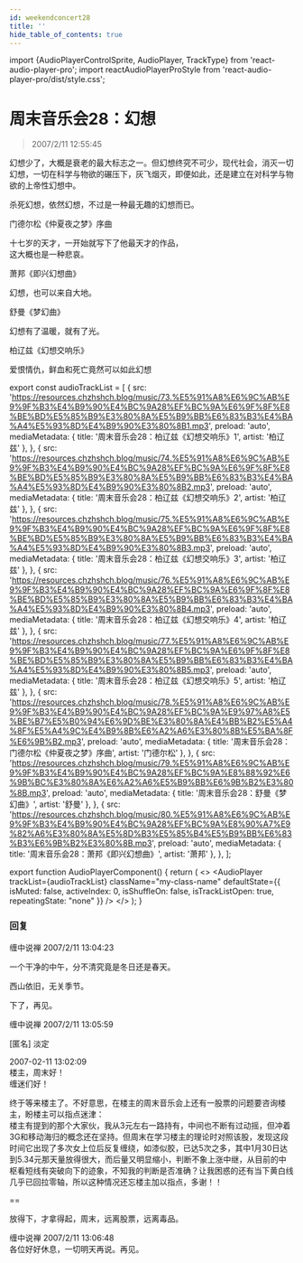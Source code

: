 ```yaml
---
id: weekendconcert28
title: ''
hide_table_of_contents: true
---
```


import {AudioPlayerControlSprite, AudioPlayer, TrackType} from 'react-audio-player-pro';
import reactAudioPlayerProStyle from 'react-audio-player-pro/dist/style.css';

# 周末音乐会28：幻想

> 2007/2/11 12:55:45

幻想少了，大概是衰老的最大标志之一。但幻想终究不可少，现代社会，消灭一切幻想，一切在科学与物欲的碾压下，灰飞烟灭，即便如此，还是建立在对科学与物欲的上帝性幻想中。
 
杀死幻想，依然幻想，不过是一种最无趣的幻想而已。
 
<div style={{flineHeight: '180%', textAlign: 'center'}}>

<div style={{color: '#FF0000', fontWeight: '500', marginBottom: '10px'}}>
门德尔松《仲夏夜之梦》序曲
</div>
 
十七岁的天才，一开始就写下了他最天才的作品，<br/>
这大概也是一种悲哀。
 
<div style={{color: '#FF0000', fontWeight: '500', marginTop: '20px', marginBottom: '10px'}}>
萧邦《即兴幻想曲》
</div>
 
幻想，也可以来自大地。
 
<div style={{color: '#FF0000', fontWeight: '500', marginTop: '20px', marginBottom: '10px'}}>
舒曼《梦幻曲》
</div>
 
幻想有了温暖，就有了光。
 
<div style={{color: '#FF0000', fontWeight: '500', marginTop: '20px', marginBottom: '10px'}}>
柏辽兹《幻想交响乐》
</div>
 
爱恨情仇，鲜血和死亡竟然可以如此幻想

</div>

export const audioTrackList = [
 {
    src: 'https://resources.chzhshch.blog/music/73.%E5%91%A8%E6%9C%AB%E9%9F%B3%E4%B9%90%E4%BC%9A28%EF%BC%9A%E6%9F%8F%E8%BE%BD%E5%85%B9%E3%80%8A%E5%B9%BB%E6%83%B3%E4%BA%A4%E5%93%8D%E4%B9%90%E3%80%8B1.mp3',
    preload: 'auto',
    mediaMetadata: {
      title: '周末音乐会28：柏辽兹《幻想交响乐》1',
      artist: '柏辽兹'
    },
  },
  {
    src: 'https://resources.chzhshch.blog/music/74.%E5%91%A8%E6%9C%AB%E9%9F%B3%E4%B9%90%E4%BC%9A28%EF%BC%9A%E6%9F%8F%E8%BE%BD%E5%85%B9%E3%80%8A%E5%B9%BB%E6%83%B3%E4%BA%A4%E5%93%8D%E4%B9%90%E3%80%8B2.mp3',
    preload: 'auto',
    mediaMetadata: {
      title: '周末音乐会28：柏辽兹《幻想交响乐》2',
      artist: '柏辽兹'
    },
  },
  {
    src: 'https://resources.chzhshch.blog/music/75.%E5%91%A8%E6%9C%AB%E9%9F%B3%E4%B9%90%E4%BC%9A28%EF%BC%9A%E6%9F%8F%E8%BE%BD%E5%85%B9%E3%80%8A%E5%B9%BB%E6%83%B3%E4%BA%A4%E5%93%8D%E4%B9%90%E3%80%8B3.mp3',
    preload: 'auto',
    mediaMetadata: {
      title: '周末音乐会28：柏辽兹《幻想交响乐》3',
      artist: '柏辽兹'
    },
  },
  {
    src: 'https://resources.chzhshch.blog/music/76.%E5%91%A8%E6%9C%AB%E9%9F%B3%E4%B9%90%E4%BC%9A28%EF%BC%9A%E6%9F%8F%E8%BE%BD%E5%85%B9%E3%80%8A%E5%B9%BB%E6%83%B3%E4%BA%A4%E5%93%8D%E4%B9%90%E3%80%8B4.mp3',
    preload: 'auto',
    mediaMetadata: {
      title: '周末音乐会28：柏辽兹《幻想交响乐》4',
      artist: '柏辽兹'
    },
  },
  {
    src: 'https://resources.chzhshch.blog/music/77.%E5%91%A8%E6%9C%AB%E9%9F%B3%E4%B9%90%E4%BC%9A28%EF%BC%9A%E6%9F%8F%E8%BE%BD%E5%85%B9%E3%80%8A%E5%B9%BB%E6%83%B3%E4%BA%A4%E5%93%8D%E4%B9%90%E3%80%8B5.mp3',
    preload: 'auto',
    mediaMetadata: {
      title: '周末音乐会28：柏辽兹《幻想交响乐》5',
      artist: '柏辽兹'
    },
  },
  {
    src: 'https://resources.chzhshch.blog/music/78.%E5%91%A8%E6%9C%AB%E9%9F%B3%E4%B9%90%E4%BC%9A28%EF%BC%9A%E9%97%A8%E5%BE%B7%E5%B0%94%E6%9D%BE%E3%80%8A%E4%BB%B2%E5%A4%8F%E5%A4%9C%E4%B9%8B%E6%A2%A6%E3%80%8B%E5%BA%8F%E6%9B%B2.mp3',
    preload: 'auto',
    mediaMetadata: {
      title: '周末音乐会28：门德尔松《仲夏夜之梦》序曲',
      artist: '门德尔松'
    },
  },
  {
    src: 'https://resources.chzhshch.blog/music/79.%E5%91%A8%E6%9C%AB%E9%9F%B3%E4%B9%90%E4%BC%9A28%EF%BC%9A%E8%88%92%E6%9B%BC%E3%80%8A%E6%A2%A6%E5%B9%BB%E6%9B%B2%E3%80%8B.mp3',
    preload: 'auto',
    mediaMetadata: {
      title: '周末音乐会28：舒曼《梦幻曲》',
      artist: '舒曼'
    },
  },
  {
    src: 'https://resources.chzhshch.blog/music/80.%E5%91%A8%E6%9C%AB%E9%9F%B3%E4%B9%90%E4%BC%9A28%EF%BC%9A%E8%90%A7%E9%82%A6%E3%80%8A%E5%8D%B3%E5%85%B4%E5%B9%BB%E6%83%B3%E6%9B%B2%E3%80%8B.mp3',
    preload: 'auto',
    mediaMetadata: {
      title: '周末音乐会28：萧邦《即兴幻想曲》',
      artist: '萧邦'
    },
  },
];

export function AudioPlayerComponent() {
  return (
    <>
      <AudioPlayerControlSprite/>
      <AudioPlayer
        trackList={audioTrackList}
        className="my-class-name"
        defaultState={{
          isMuted: false,
          activeIndex: 0,
          isShuffleOn: false,
          isTrackListOpen: true,
          repeatingState: "none"
        }}
      />
    </>
  );
}

<AudioPlayerComponent />

### 回复

<div class='blog-comment'>
<span class='blog-comment-chan'>缠中说禅</span> 2007/2/11 13:04:23<br/>

一个干净的中午，分不清究竟是冬日还是春天。

西山依旧，无关季节。

下了，再见。
</div>

<div class='blog-comment'>
<span class='blog-comment-chan'>缠中说禅</span> 2007/2/11 13:05:59<br/>

[匿名] 淡定 

 
2007-02-11 13:02:09 <br/>
楼主，周末好！<br/>
缠迷们好！

终于等来楼主了。不好意思，在楼主的周末音乐会上还有一股票的问题要咨询楼主，盼楼主可以指点迷津：<br/>
楼主有提到的那个大家伙，我从3元左右一路持有，中间也不断有过动摇，但冲着3G和移动海归的概念还在坚持。但周末在学习楼主的理论时对照该股，发现这段时间它出现了多次女上位后反复缠绕，如漆似胶，已达5次之多，其中1月30日达到5.34元那天量放得很大，而后量又明显缩小，判断不象上涨中继，从目前的中枢看短线有突破向下的迹象，不知我的判断是否准确？让我困惑的还有当下黄白线几乎已回拉零轴，所以这种情况还忘楼主加以指点，多谢！！
 
==<br/>

放得下，才拿得起，周末，远离股票，远离毒品。
</div>

<div class='blog-comment'>
<span class='blog-comment-chan'>缠中说禅</span> 2007/2/11 13:06:48<br/>
各位好好休息，一切明天再说。再见。
</div>